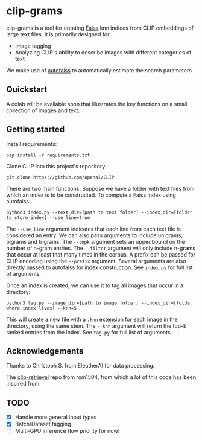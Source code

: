 # clip-grams

clip-grams is a tool for creating [Faiss](https://github.com/facebookresearch/faiss) knn indices from CLIP embeddings of large text files. It is primarily designed for:

- Image tagging
- Analyzing CLIP's ability to describe images with different categories of text

We make use of [autofaiss](https://github.com/criteo/autofaiss) to automatically estimate the search parameters.

## Quickstart

A colab will be available soon that illustrates the key functions on a small collection of images and text.

## Getting started

Install requirements:

```
pip install -r requirements.txt
```

Clone CLIP into this project's repository:

```
git clone https://github.com/openai/CLIP
```

There are two main functions. Suppose we have a folder with text files from which an index is to be constructed. To compute a Faiss index using autofaiss:

```
python3 index.py --text_dir=[path to text folder] --index_dir=[folder to store index] --use_line=true
```

The `--use_line` argument indicates that each line from each text file is considered an entry. We can also pass arguments to include unigrams, bigrams and trigrams. The `--topk` argument sets an upper bound on the number of n-gram entries. The `--filter` argument will only include n-grams that occur at least that many times in the corpus. A prefix can be passed for CLIP encoding using the `--prefix` argument. Several arguments are also directly passed to autofaiss for index construction. See `index.py` for full list of arguments.

Once an index is created, we can use it to tag all images that occur in a directory:

```
python3 tag.py --image_dir=[path to image folder] --index_dir=[folder where index lives] --knn=5
```

This will create a new file with a `.knn` extension for each image in the directory, using the same stem. The `--knn` argument will return the top-k ranked entries from the index. See `tag.py` for full list of arguments.

## Acknowledgements

Thanks to Christoph S. from EleutherAI for data processing.

The [clip-retrieval](https://github.com/rom1504/clip-retrieval) repo from rom1504, from which a lot of this code has been inspired from.

## TODO
- [x] Handle more general input types
- [x] Batch/Dataset tagging
- [ ] Multi-GPU inference (low priority for now)
